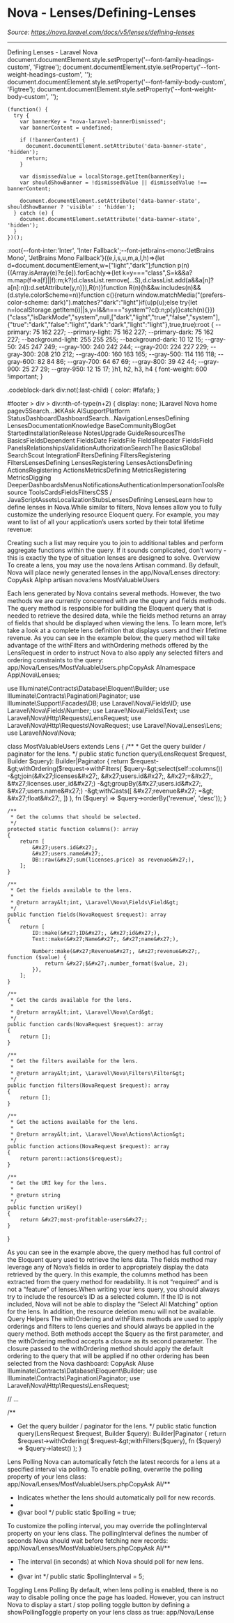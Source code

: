 # Nova - Lenses/Defining-Lenses

*Source: https://nova.laravel.com/docs/v5/lenses/defining-lenses*

---

Defining Lenses - Laravel Nova
              document.documentElement.style.setProperty('--font-family-headings-custom', 'Figtree');
              document.documentElement.style.setProperty('--font-weight-headings-custom', '');
              document.documentElement.style.setProperty('--font-family-body-custom', 'Figtree');
              document.documentElement.style.setProperty('--font-weight-body-custom', '');
            
    (function() {
      try {
        var bannerKey = "nova-laravel-bannerDismissed";
        var bannerContent = undefined;
        
        if (!bannerContent) {
          document.documentElement.setAttribute('data-banner-state', 'hidden');
          return;
        }
        
        var dismissedValue = localStorage.getItem(bannerKey);
        var shouldShowBanner = !dismissedValue || dismissedValue !== bannerContent;
        
        document.documentElement.setAttribute('data-banner-state', shouldShowBanner ? 'visible' : 'hidden');
      } catch (e) {
        document.documentElement.setAttribute('data-banner-state', 'hidden');
      }
    })();
  :root{--font-inter:'Inter', 'Inter Fallback';--font-jetbrains-mono:'JetBrains Mono', 'JetBrains Mono Fallback'}((e,i,s,u,m,a,l,h)=>{let d=document.documentElement,w=["light","dark"];function p(n){(Array.isArray(e)?e:[e]).forEach(y=>{let k=y==="class",S=k&&a?m.map(f=>a[f]||f):m;k?(d.classList.remove(...S),d.classList.add(a&&a[n]?a[n]:n)):d.setAttribute(y,n)}),R(n)}function R(n){h&&w.includes(n)&&(d.style.colorScheme=n)}function c(){return window.matchMedia("(prefers-color-scheme: dark)").matches?"dark":"light"}if(u)p(u);else try{let n=localStorage.getItem(i)||s,y=l&&n==="system"?c():n;p(y)}catch(n){}})("class","isDarkMode","system",null,["dark","light","true","false","system"],{"true":"dark","false":"light","dark":"dark","light":"light"},true,true):root {
    --primary: 75 162 227;
    --primary-light: 75 162 227;
    --primary-dark: 75 162 227;
    --background-light: 255 255 255;
    --background-dark: 10 12 15;
    --gray-50: 245 247 249;
    --gray-100: 240 242 244;
    --gray-200: 224 227 229;
    --gray-300: 208 210 212;
    --gray-400: 160 163 165;
    --gray-500: 114 116 118;
    --gray-600: 82 84 86;
    --gray-700: 64 67 69;
    --gray-800: 39 42 44;
    --gray-900: 25 27 29;
    --gray-950: 12 15 17;
  }h1, h2, h3, h4 {
    font-weight: 600 !important;
}

.codeblock-dark div:not(:last-child) {
    color: #fafafa;
}

#footer > div > div:nth-of-type(n+2) {
    display: none;
}Laravel Nova home pagev5Search...⌘KAsk AISupportPlatform StatusDashboardDashboardSearch...NavigationLensesDefining LensesDocumentationKnowledge BaseCommunityBlogGet StartedInstallationRelease NotesUpgrade GuideResourcesThe BasicsFieldsDependent FieldsDate FieldsFile FieldsRepeater FieldsField PanelsRelationshipsValidationAuthorizationSearchThe BasicsGlobal SearchScout IntegrationFiltersDefining FiltersRegistering FiltersLensesDefining LensesRegistering LensesActionsDefining ActionsRegistering ActionsMetricsDefining MetricsRegistering MetricsDigging DeeperDashboardsMenusNotificationsAuthenticationImpersonationToolsResource ToolsCardsFieldsFiltersCSS / JavaScriptAssetsLocalizationStubsLensesDefining LensesLearn how to define lenses in Nova.While similar to filters, Nova lenses allow you to fully customize the underlying resource Eloquent query. For example, you may want to list of all your application’s users sorted by their total lifetime revenue:

Creating such a list may require you to join to additional tables and perform aggregate functions within the query. If it sounds complicated, don’t worry - this is exactly the type of situation lenses are designed to solve.
​Overview
To create a lens, you may use the nova:lens Artisan command. By default, Nova will place newly generated lenses in the app/Nova/Lenses directory:
CopyAsk AIphp artisan nova:lens MostValuableUsers

Each lens generated by Nova contains several methods. However, the two methods we are currently concerned with are the query and fields methods. The query method is responsible for building the Eloquent query that is needed to retrieve the desired data, while the fields method returns an array of fields that should be displayed when viewing the lens.
To learn more, let’s take a look at a complete lens definition that displays users and their lifetime revenue. As you can see in the example below, the query method will take advantage of the withFilters and withOrdering methods offered by the LensRequest in order to instruct Nova to also apply any selected filters and ordering constraints to the query:
app/Nova/Lenses/MostValuableUsers.phpCopyAsk AInamespace App\Nova\Lenses;

use Illuminate\Contracts\Database\Eloquent\Builder;
use Illuminate\Contracts\Pagination\Paginator;
use Illuminate\Support\Facades\DB;
use Laravel\Nova\Fields\ID;
use Laravel\Nova\Fields\Number;
use Laravel\Nova\Fields\Text;
use Laravel\Nova\Http\Requests\LensRequest;
use Laravel\Nova\Http\Requests\NovaRequest;
use Laravel\Nova\Lenses\Lens;
use Laravel\Nova\Nova;

class MostValuableUsers extends Lens
{
    /**
     * Get the query builder / paginator for the lens.
     */
    public static function query(LensRequest $request, Builder $query): Builder|Paginator
    {
        return $request-&gt;withOrdering($request-&gt;withFilters(
            $query-&gt;select(self::columns())
                -&gt;join(&#x27;licenses&#x27;, &#x27;users.id&#x27;, &#x27;=&#x27;, &#x27;licenses.user_id&#x27;)
                -&gt;groupBy(&#x27;users.id&#x27;, &#x27;users.name&#x27;)
                -&gt;withCasts([
                    &#x27;revenue&#x27; =&gt; &#x27;float&#x27;,
                ])
        ), fn ($query) =&gt; $query-&gt;orderBy(&#x27;revenue&#x27;, &#x27;desc&#x27;));
    }

    /**
     * Get the columns that should be selected.
     */
    protected static function columns(): array
    {
        return [
            &#x27;users.id&#x27;,
            &#x27;users.name&#x27;,
            DB::raw(&#x27;sum(licenses.price) as revenue&#x27;),
        ];
    }

    /**
     * Get the fields available to the lens.
     *
     * @return array&lt;int, \Laravel\Nova\Fields\Field&gt;
     */
    public function fields(NovaRequest $request): array
    {
        return [
            ID::make(&#x27;ID&#x27;, &#x27;id&#x27;),
            Text::make(&#x27;Name&#x27;, &#x27;name&#x27;),

            Number::make(&#x27;Revenue&#x27;, &#x27;revenue&#x27;, function ($value) {
                return &#x27;$&#x27;.number_format($value, 2);
            }),
        ];
    }

    /**
     * Get the cards available for the lens.
     *
     * @return array&lt;int, \Laravel\Nova\Card&gt;
     */
    public function cards(NovaRequest $request): array
    {
        return [];
    }

    /**
     * Get the filters available for the lens.
     *
     * @return array&lt;int, \Laravel\Nova\Filters\Filter&gt;
     */
    public function filters(NovaRequest $request): array
    {
        return [];
    }

    /**
     * Get the actions available for the lens.
     *
     * @return array&lt;int, \Laravel\Nova\Actions\Action&gt;
     */
    public function actions(NovaRequest $request): array
    {
        return parent::actions($request);
    }

    /**
     * Get the URI key for the lens.
     *
     * @return string
     */
    public function uriKey()
    {
        return &#x27;most-profitable-users&#x27;;
    }
}

As you can see in the example above, the query method has full control of the Eloquent query used to retrieve the lens data. The fields method may leverage any of Nova’s fields in order to appropriately display the data retrieved by the query.
In this example, the columns method has been extracted from the query method for readability. It is not “required” and is not a “feature” of lenses.When writing your lens query, you should always try to include the resource’s ID as a selected column. If the ID is not included, Nova will not be able to display the “Select All Matching” option for the lens. In addition, the resource deletion menu will not be available.
​Query Helpers
The withOrdering and withFilters methods are used to apply orderings and filters to lens queries and should always be applied in the query method. Both methods accept the $query as the first parameter, and the withOrdering method accepts a closure as its second parameter. The closure passed to the withOrdering method should apply the default ordering to the query that will be applied if no other ordering has been selected from the Nova dashboard:
CopyAsk AIuse Illuminate\Contracts\Database\Eloquent\Builder;
use Illuminate\Contracts\Pagination\Paginator;
use Laravel\Nova\Http\Requests\LensRequest;

// ...

/**
 * Get the query builder / paginator for the lens.
 */
public static function query(LensRequest $request, Builder $query): Builder|Paginator
{
    return $request-&gt;withOrdering(
        $request-&gt;withFilters($query),
        fn ($query) =&gt; $query-&gt;latest()
    );
}

​Lens Polling
Nova can automatically fetch the latest records for a lens at a specified interval via polling. To enable polling, overwrite the polling property of your lens class:
app/Nova/Lenses/MostValuableUsers.phpCopyAsk AI/**
 * Indicates whether the lens should automatically poll for new records.
 *
 * @var bool
 */
public static $polling = true;

To customize the polling interval, you may override the pollingInterval property on your lens class. The pollingInterval defines the number of seconds Nova should wait before fetching new records:
app/Nova/Lenses/MostValuableUsers.phpCopyAsk AI/**
 * The interval (in seconds) at which Nova should poll for new lens.
 *
 * @var int
 */
public static $pollingInterval = 5;

​Toggling Lens Polling
By default, when lens polling is enabled, there is no way to disable polling once the page has loaded. However, you can instruct Nova to display a start / stop polling toggle button by defining a showPollingToggle property on your lens class as true:
app/Nova/Lense